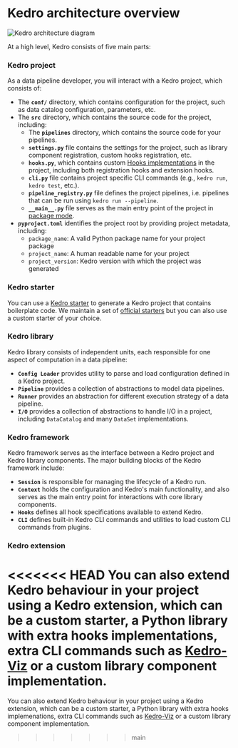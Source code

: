 # Kedro architecture overview

![Kedro architecture diagram](../meta/images/kedro_architecture.png)

At a high level, Kedro consists of five main parts:

### Kedro project

As a data pipeline developer, you will interact with a Kedro project, which consists of:

* The **`conf/`** directory, which contains configuration for the project, such as data catalog configuration, parameters, etc.
* The **`src`** directory, which contains the source code for the project, including:
  * The **`pipelines`**  directory, which contains the source code for your pipelines.
  * **`settings.py`** file contains the settings for the project, such as library component registration, custom hooks registration, etc.
  * **`hooks.py`**, which contains custom [Hooks implementations](../07_extend_kedro/02_hooks) in the project, including both registration hooks and extension hooks.
  * **`cli.py`** file contains project specific CLI commands (e.g., `kedro run`, `kedro test`, etc.).
  * **`pipeline_registry.py`** file defines the project pipelines, i.e. pipelines that can be run using `kedro run --pipeline`.
  * **`__main__.py`** file serves as the main entry point of the project in [package mode](../03_tutorial/08_package_a_project.md#package-your-project).
* **`pyproject.toml`** identifies the project root by providing project metadata, including:
  * `package_name`: A valid Python package name for your project package
  * `project_name`: A human readable name for your project
  * `project_version`: Kedro version with which the project was generated

### Kedro starter

You can use a [Kedro starter](../02_get_started/06_starters) to generate a Kedro project that contains boilerplate  code. We maintain a set of [official starters](https://github.com/kedro-org/kedro-starters/) but you can also use a custom starter of your choice.

### Kedro library

Kedro library consists of independent units, each responsible for one aspect of computation in a data pipeline:

* **`Config Loader`** provides utility to parse and load configuration defined in a Kedro project.
* **`Pipeline`** provides a collection of abstractions to model data pipelines.
* **`Runner`** provides an abstraction for different execution strategy of a data pipeline.
* **`I/O`** provides a collection of abstractions to handle I/O in a project, including `DataCatalog` and many `DataSet` implementations.

### Kedro framework

Kedro framework serves as the interface between a Kedro project and Kedro library components. The major building blocks of the Kedro framework include:

* **`Session`** is responsible for managing the lifecycle of a Kedro run.
* **`Context`** holds the configuration and Kedro's main functionality, and also serves as the main entry point for interactions with core library components.
* **`Hooks`** defines all hook specifications available to extend Kedro.
* **`CLI`** defines built-in Kedro CLI commands and utilities to load custom CLI commands from plugins.

### Kedro extension

<<<<<<< HEAD
You can also extend Kedro behaviour in your project using a Kedro extension, which can be a custom starter, a Python library with extra hooks implementations, extra CLI commands such as [Kedro-Viz](https://github.com/quantumblacklabs/kedro-viz) or a custom library component implementation.
=======
You can also extend Kedro behaviour in your project using a Kedro extension, which can be a custom starter, a Python library with extra hooks implemenations, extra CLI commands such as [Kedro-Viz](https://github.com/kedro-org/kedro-viz) or a custom library component implementation.
>>>>>>> main
